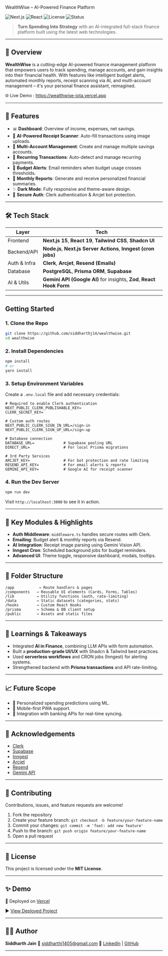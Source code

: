 WealthWise – AI-Powered Finance Platform

![Next.js](https://img.shields.io/badge/Next.js-15-blue)
![React](https://img.shields.io/badge/React-19-blue)
![License](https://img.shields.io/badge/license-MIT-green)
![Status](https://img.shields.io/badge/status-active-brightgreen)

> **Turn Spending Into Strategy** with an AI-integrated full-stack finance platform built using the latest web technologies.


---

## 🚀 Overview

**WealthWise** is a cutting-edge AI-powered finance management platform that empowers users to track spending, manage accounts, and gain insights into their financial health. With features like intelligent budget alerts, automated monthly reports, receipt scanning via AI, and multi-account management – it's your personal finance assistant, reimagined.

🌐 Live Demo : https://wealthwise-iota.vercel.app

---

## 🧠 Features

- 📊 **Dashboard**: Overview of income, expenses, net savings.
- 🧾 **AI-Powered Receipt Scanner**: Auto-fill transactions using image uploads.
- 💼 **Multi-Account Management**: Create and manage multiple savings accounts.
- 🔁 **Recurring Transactions**: Auto-detect and manage recurring payments.
- 🔔 **Budget Alerts**: Email reminders when budget usage crosses thresholds.
- 📅 **Monthly Reports**: Generate and receive personalized financial summaries.
- ✨ **Dark Mode**: Fully responsive and theme-aware design.
- 🔐 **Secure Auth**: Clerk authentication & Arcjet bot protection.

---

## 🛠️ Tech Stack

| Layer        | Tech                                                                 |
|--------------|----------------------------------------------------------------------|
| Frontend     | **Next.js 15**, **React 19**, **Tailwind CSS**, **Shadcn UI**        |
| Backend/API  | **Node.js**, **Next.js Server Actions**, **Inngest (cron jobs)**     |
| Auth & Infra | **Clerk**, **Arcjet**, **Resend (Emails)**                           |
| Database     | **PostgreSQL**, **Prisma ORM**, **Supabase**                         |
| AI & Utils   | **Gemini API (Google AI)** for insights, **Zod**, **React Hook Form**|

---

## Getting Started

### 1. Clone the Repo

```bash
git clone https://github.com/siddharthj14/wealthwise.git
cd wealthwise
```

### 2. Install Dependencies

```bash
npm install
# or
yarn install
```

### 3. Setup Environment Variables

Create a `.env.local` file and add necessary credentials:

```env
# Required to enable Clerk authentication
NEXT_PUBLIC_CLERK_PUBLISHABLE_KEY=
CLERK_SECRET_KEY=

# Custom auth routes
NEXT_PUBLIC_CLERK_SIGN_IN_URL=/sign-in
NEXT_PUBLIC_CLERK_SIGN_UP_URL=/sign-up

# Database connection
DATABASE_URL=             # Supabase pooling URL
DIRECT_URL=               # For local Prisma migrations

# 3rd Party Services
ARCJET_KEY=               # For bot protection and rate limiting
RESEND_API_KEY=           # For email alerts & reports
GEMINI_API_KEY=           # Google AI for receipt scanner

```

### 4. Run the Dev Server

```bash
npm run dev
```

Visit `http://localhost:3000` to see it in action.

---

## 🧪 Key Modules & Highlights

* **Auth Middleware**: `middleware.ts` handles secure routes with Clerk.
* **Emailing**: Budget alert & monthly reports via Resend.
* **AI Integration**: Receipt image parsing using Gemini Vision API.
* **Inngest Cron**: Scheduled background jobs for budget reminders.
* **Advanced UI**: Theme toggle, responsive dashboard, modals, tooltips.

---

## 📂 Folder Structure

```
/app           → Route handlers & pages
/components   → Reusable UI elements (Cards, Forms, Tables)
/lib          → Utility functions (auth, rate-limiting)
/data         → Static datasets (categories, stats)
/hooks        → Custom React Hooks
/prisma       → Schema & DB client setup
/public       → Assets and static files
```

---

## 🧠 Learnings & Takeaways

* Integrated **AI in Finance**, combining LLM APIs with form automation.
* Built a **production-grade UI/UX** with Shadcn & Tailwind best practices.
* Used **serverless workflows** and CRON jobs (Inngest) for alerting systems.
* Strengthened backend with **Prisma transactions** and API rate-limiting.

---

## 📈 Future Scope

* 🔮 Personalized spending predictions using ML.
* 📱 Mobile-first PWA support.
* 🏦 Integration with banking APIs for real-time syncing.

---

## 🙌 Acknowledgements

* [Clerk](https://clerk.dev/)
* [Supabase](https://supabase.com/)
* [Inngest](https://www.inngest.com/)
* [Arcjet](https://arcjet.com/)
* [Resend](https://resend.com/)
* [Gemini API](https://deepmind.google/technologies/gemini/)

---

## 🤝 Contributing

Contributions, issues, and feature requests are welcome!

1. Fork the repository
2. Create your feature branch: `git checkout -b feature/your-feature-name`
3. Commit your changes: `git commit -m 'feat: add new feature'`
4. Push to the branch: `git push origin feature/your-feature-name`
5. Open a pull request

---

## 📄 License

This project is licensed under the **MIT License**.

---

## ✨ Demo
🚀 Deployed on [Vercel](https://vercel.com/)

▶️ [View Deployed Project](https://wealthwise-iota.vercel.app)

---

## 🙋‍♂️ Author

**Siddharth Jain**
📧 [siddharthj1405@gmail.com](mailto:siddharthj1405@gmail.com)
🔗 [LinkedIn](https://www.linkedin.com/in/siddharthj1405) | [GitHub](https://github.com/siddharthj14)

---

